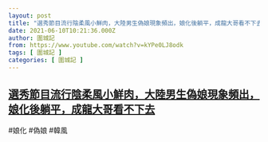 ```yaml
---
layout: post
title: "選秀節目流行陰柔風小鮮肉，大陸男生偽娘現象頻出，娘化後躺平，成龍大哥看不下去"
date: 2021-06-10T10:21:36.000Z
author: 圍城記
from: https://www.youtube.com/watch?v=kYPe0LJ8odk
tags: [ 圍城記 ]
categories: [ 圍城記 ]
---
```

<!--1623320496000-->
[選秀節目流行陰柔風小鮮肉，大陸男生偽娘現象頻出，娘化後躺平，成龍大哥看不下去](https://www.youtube.com/watch?v=kYPe0LJ8odk)
------

<div>
#娘化 #偽娘 #韓風
</div>
